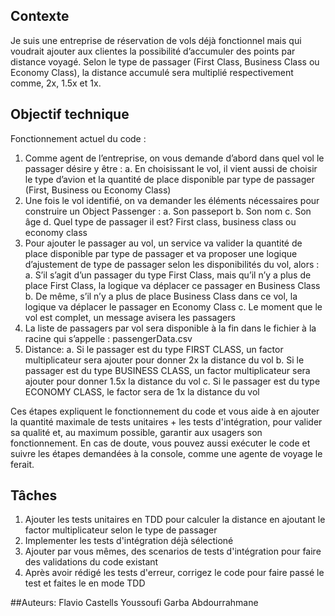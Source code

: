 ## Contexte
Je suis une entreprise de réservation de vols déjà fonctionnel mais qui voudrait ajouter aux clientes la possibilité d’accumuler des points par distance voyagé. Selon le type de passager (First Class, Business Class ou Economy Class), la distance accumulé sera multiplié respectivement comme, 2x, 1.5x et 1x.

## Objectif technique 
Fonctionnement actuel du code :
1)	Comme agent de l’entreprise, on vous demande d’abord dans quel vol le passager désire y être :
      a.	En choisissant le vol, il vient aussi de choisir le type d’avion et la quantité de place disponible par type de passager (First, Business ou Economy Class)
2)	Une fois le vol identifié, on va demander les éléments nécessaires pour construire un Object Passenger :
      a.	Son passeport
      b.	Son nom
      c.	Son âge
      d.	Quel type de passager il est? First class, business class ou economy class
3)	Pour ajouter le passager au vol, un service va valider la quantité de place disponible par type de passager et va proposer une logique d’ajustement de type de passager selon les disponibilités du vol, alors :
      a.	S’il s’agit d’un passager du type First Class, mais qu’il n’y a plus de place First Class, la logique va déplacer ce passager en Business Class
      b.	De même, s’il n’y a plus de place Business Class dans ce vol, la logique va déplacer le passager en Economy Class
      c.	Le moment que le vol est complet, un message avisera les passagers
4)	La liste de passagers par vol sera disponible à la fin dans le fichier à la racine qui s’appelle : passengerData.csv
5)  Distance:
      a.    Si le passager est du type FIRST CLASS, un factor multiplicateur sera ajouter pour donner 2x la distance du vol
      b.    Si le passager est du type BUSINESS CLASS, un factor multiplicateur sera ajouter pour donner 1.5x la distance du vol
      c.    Si le passager est du type ECONOMY CLASS, le factor sera de 1x la distance du vol

Ces étapes expliquent le fonctionnement du code et vous aide à en ajouter la quantité maximale de tests unitaires + les tests d'intégration, pour valider sa qualité et, au maximum possible, garantir aux usagers son fonctionnement. 
En cas de doute, vous pouvez aussi exécuter le code et suivre les étapes demandées à la console, comme une agente de voyage le ferait.

## Tâches
1)	Ajouter les tests unitaires en TDD pour calculer la distance en ajoutant le factor multiplicateur selon le type de passager
2)	Implementer les tests d'intégration déjà sélectioné
3)	Ajouter par vous mêmes, des scenarios de tests d'intégration pour faire des validations du code existant
4)	Après avoir rédigé les tests d'erreur, corrigez le code pour faire passé le test et faites le en mode TDD

##Auteurs:
Flavio Castells
Youssoufi Garba Abdourrahmane
